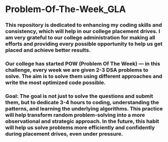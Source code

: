 # Problem-Of-The-Week_GLA
### This repository is dedicated to enhancing my coding skills and consistency, which will help in our college placement drives. I am very grateful to our college administration for making all efforts and providing every possible opportunity to help us get placed and achieve better results.
###  Our college has started POW (Problem Of The Week) — in this challenge, every week we are given 2-3 DSA problems to solve. The aim is to solve them using different approaches and write the most optimized code possible.
### Goal: The goal is not just to solve the questions and submit them, but to dedicate 3-4 hours to coding, understanding the patterns, and learning the underlying algorithms. This practice will help transform random problem-solving into a more observational and strategic approach. In the future, this habit will help us solve problems more efficiently and confidently during placement drives, even under pressure.
